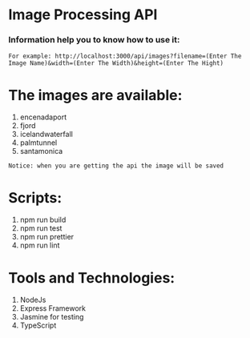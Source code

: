 # Image Processing API

### Information help you to know how to use it:

```
For example: http://localhost:3000/api/images?filename=(Enter The Image Name)&width=(Enter The Width)&height=(Enter The Hight)
```

# The images are available:

1. encenadaport
2. fjord
3. icelandwaterfall
4. palmtunnel
5. santamonica

```
Notice: when you are getting the api the image will be saved
```

# Scripts:
1. npm run build
2. npm run test 
3. npm run prettier
4. npm run lint

# Tools and Technologies:
1. NodeJs 
2. Express Framework
3. Jasmine for testing
4. TypeScript
